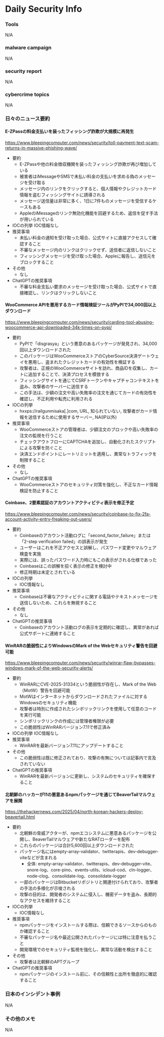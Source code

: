 # Daily Security Info

### Tools
N/A

### malware campaign
N/A

### security report
N/A

### cybercrime topics
N/A

### 日々のニュース要約

#### E-ZPassの料金支払いを装ったフィッシング詐欺が大規模に再発生
https://www.bleepingcomputer.com/news/security/toll-payment-text-scam-returns-in-massive-phishing-wave/

- 要約
    - E-ZPassや他の料金徴収機関を装ったフィッシング詐欺が再び増加している
    - 被害者はiMessageやSMSで未払い料金の支払いを求める偽のメッセージを受け取る
    - メッセージ内のリンクをクリックすると、個人情報やクレジットカード情報を盗むフィッシングサイトに誘導される
    - メッセージ送信量は非常に多く、1日に7件ものメッセージを受信するケースもある
    - AppleのiMessageのリンク無効化機能を回避するため、返信を促す手法が用いられている
- IOCの列挙
    IOC情報なし
- 推奨事項
    - 未払い料金の通知を受け取った場合、公式サイトに直接アクセスして確認すること
    - 不審なメッセージ内のリンクはクリックせず、送信者に返信しないこと
    - フィッシングメッセージを受け取った場合、Appleに報告し、送信元をブロックすること
- その他
    - なし
- ChatGPTの推奨事項
    - 不審な料金支払い要求のメッセージを受け取った場合、公式サイトで直接確認し、リンクはクリックしないこと

#### WooCommerce APIを悪用するカード情報検証ツールがPyPIで34,000回以上ダウンロード
https://www.bleepingcomputer.com/news/security/carding-tool-abusing-woocommerce-api-downloaded-34k-times-on-pypi/

- 要約
    - PyPIで「disgrasya」という悪意のあるパッケージが発見され、34,000回以上ダウンロードされた
    - このパッケージはWooCommerceストアのCyberSource決済ゲートウェイを悪用し、盗まれたクレジットカードの有効性を検証する
    - 攻撃者は、正規のWooCommerceサイトを訪れ、商品IDを収集し、カートに追加することで、決済プロセスを模倣する
    - フィッシングサイトを通じてCSRFトークンやキャプチャコンテキストを盗み、攻撃者のサーバーに送信する
    - この手法は、少額の注文や高い失敗率の注文を通じてカードの有効性を確認し、不正利用や転売に利用される
- IOCの列挙
    - hxxps://railgunmisaka[.]com, URL, 知られていない, 攻撃者がカード情報を送信するために使用するサーバー, NA(IP以外)
- 推奨事項
    - WooCommerceストアの管理者は、少額注文のブロックや高い失敗率の注文の監視を行うこと
    - チェックアウトフローにCAPTCHAを追加し、自動化されたスクリプトによる攻撃を防ぐこと
    - 決済エンドポイントにレートリミットを適用し、異常なトラフィックを制限すること
- その他
    - なし
- ChatGPTの推奨事項
    - WooCommerceストアのセキュリティ対策を強化し、不正なカード情報検証を防止すること

#### Coinbase、2要素認証のアカウントアクティビティ表示を修正予定
https://www.bleepingcomputer.com/news/security/coinbase-to-fix-2fa-account-activity-entry-freaking-out-users/

- 要約
    - Coinbaseのアカウント活動ログに「second_factor_failure」または「2-step verification failed」の誤表示が発生
    - ユーザーはこれを不正アクセスと誤解し、パスワード変更やマルウェア検査を実施
    - 実際には、誤ったパスワード入力時にもこの表示がされる仕様であった
    - Coinbaseはこの誤解を招く表示の修正を検討中
    - 修正時期は未定とされている
- IOCの列挙
    - IOC情報なし
- 推奨事項
    - Coinbaseは不審なアクティビティに関する電話やテキストメッセージを送信しないため、これらを無視すること
- その他
    - なし
- ChatGPTの推奨事項
    - Coinbaseのアカウント活動ログの表示を定期的に確認し、異常があれば公式サポートに連絡すること

#### WinRARの脆弱性によりWindowsのMark of the Webセキュリティ警告を回避可能
https://www.bleepingcomputer.com/news/security/winrar-flaw-bypasses-windows-mark-of-the-web-security-alerts/

- 要約
    - WinRARにCVE-2025-31334という脆弱性が存在し、Mark of the Web（MotW）警告を回避可能
    - MotWはインターネットからダウンロードされたファイルに対するWindowsのセキュリティ機能
    - 攻撃者は特別に作成されたシンボリックリンクを使用して任意のコードを実行可能
    - シンボリックリンクの作成には管理者権限が必要
    - この脆弱性はWinRARバージョン7.11で修正済み
- IOCの列挙
    IOC情報なし
- 推奨事項
    - WinRARを最新バージョン7.11にアップデートすること
- その他
    - この脆弱性は既に修正されており、攻撃の有無については記事内で言及されていない
- ChatGPTの推奨事項
    - WinRARを最新バージョンに更新し、システムのセキュリティを確保すること

#### 北朝鮮のハッカーが11の悪意あるnpmパッケージを通じてBeaverTailマルウェアを展開
https://thehackernews.com/2025/04/north-korean-hackers-deploy-beavertail.html

- 要約
    - 北朝鮮の脅威アクターが、npmエコシステムに悪意あるパッケージを公開し、BeaverTailマルウェアや新たなRATローダーを配布
    - これらのパッケージは合計5,600回以上ダウンロードされた
    - パッケージ名にはempty-array-validator、twitterapis、dev-debugger-viteなどが含まれる
        - 全体: empty-array-validator、twitterapis、dev-debugger-vite、snore-log、core-pino、events-utils、icloud-cod、cln-logger、node-clog、consolidate-log、consolidate-logger
    - 一部のパッケージはBitbucketリポジトリと関連付けられており、攻撃者の手法の多様化が示唆される
    - 攻撃の目的は、開発者のシステムに侵入し、機密データを盗み、長期的なアクセスを維持すること
- IOCの列挙
    - IOC情報なし
- 推奨事項
    - npmパッケージをインストールする際は、信頼できるソースからのものか確認すること
    - 不審なパッケージ名や最近公開されたパッケージには特に注意を払うこと
    - 開発環境でのセキュリティ監視を強化し、異常な活動を検出すること
- その他
    - 攻撃者は北朝鮮のAPTグループ
- ChatGPTの推奨事項
    - npmパッケージのインストール前に、その信頼性と出所を徹底的に確認すること

### 日本のインシデント事例
N/A

### その他のメモ
N/A